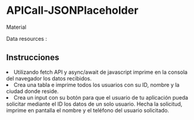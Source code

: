 <h1>APICall-JSONPlaceholder</h1>


<p>Material</p>
<p>Data resources :</p><href https://jsonplaceholder.typicode.com/users></href>


<h2>Instrucciones</h2>
<li>Utilizando fetch API y async/await de javascript imprime en la consola del navegador los datos recibidos.</li>

<li>Crea una tabla e imprime todos los usuarios con su ID, nombre y la ciudad donde reside.</li>

<li>Crea un input con su botón para que el usuario de tu aplicación pueda solicitar mediante el ID los datos de un solo usuario. Hecha la solicitud, imprime en pantalla el nombre y el teléfono del usuario solicitado.</li>
